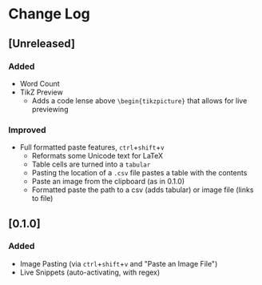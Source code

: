 # Change Log

## [Unreleased]

### Added

-   Word Count
-   TikZ Preview
    -   Adds a code lense above `\begin{tikzpicture}` that allows for live previewing

### Improved

-   Full formatted paste features, `ctrl`+`shift`+`v`
    -   Reformats some Unicode text for LaTeX
    -   Table cells are turned into a `tabular`
    -   Pasting the location of a `.csv` file pastes a table with the contents
    -   Paste an image from the clipboard (as in 0.1.0)
    -   Formatted paste the path to a csv (adds tabular) or image file (links to file)

## [0.1.0]

### Added

-   Image Pasting (via `ctrl`+`shift`+`v` and "Paste an Image File")
-   Live Snippets (auto-activating, with regex)

